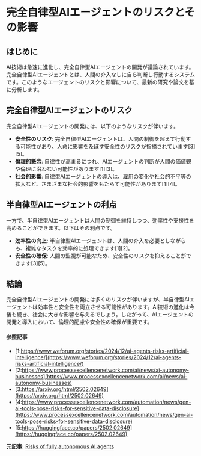 # 完全自律型AIエージェントのリスクとその影響

## はじめに

AI技術は急速に進化し、完全自律型AIエージェントの開発が議論されています。完全自律型AIエージェントとは、人間の介入なしに自ら判断し行動するシステムです。このようなエージェントのリスクと影響について、最新の研究や論文を基に分析します。

## 完全自律型AIエージェントのリスク

完全自律型AIエージェントの開発には、以下のようなリスクが伴います。

- **安全性のリスク**: 完全自律型AIエージェントは、人間の制御を超えて行動する可能性があり、人命に影響を及ぼす安全性のリスクが指摘されています[3][5]。
- **倫理的懸念**: 自律性が高まるにつれ、AIエージェントの判断が人間の価値観や倫理に沿わない可能性があります[1][3]。
- **社会的影響**: 自律型AIエージェントの導入は、雇用の変化や社会的不平等の拡大など、さまざまな社会的影響をもたらす可能性があります[1][4]。

## 半自律型AIエージェントの利点

一方で、半自律型AIエージェントは人間の制御を維持しつつ、効率性や支援性を高めることができます。以下はその利点です。

- **効率性の向上**: 半自律型AIエージェントは、人間の介入を必要としながらも、複雑なタスクを効率的に処理できます[1][2]。
- **安全性の確保**: 人間の監視が可能なため、安全性のリスクを抑えることができます[3][5]。

## 結論

完全自律型AIエージェントの開発には多くのリスクが伴いますが、半自律型AIエージェントは効率性と安全性を両立させる可能性があります。AI技術の進化は今後も続き、社会に大きな影響を与えるでしょう。したがって、AIエージェントの開発と導入において、倫理的配慮や安全性の確保が重要です。

#### 参照記事
- [1:https://www.weforum.org/stories/2024/12/ai-agents-risks-artificial-intelligence/](https://www.weforum.org/stories/2024/12/ai-agents-risks-artificial-intelligence/)
- [2:https://www.processexcellencenetwork.com/ai/news/ai-autonomy-businesses](https://www.processexcellencenetwork.com/ai/news/ai-autonomy-businesses)
- [3:https://arxiv.org/html/2502.02649](https://arxiv.org/html/2502.02649)
- [4:https://www.processexcellencenetwork.com/automation/news/gen-ai-tools-pose-risks-for-sensitive-data-disclosure](https://www.processexcellencenetwork.com/automation/news/gen-ai-tools-pose-risks-for-sensitive-data-disclosure)
- [5:https://huggingface.co/papers/2502.02649](https://huggingface.co/papers/2502.02649)


**元記事:** [Risks of fully autonomous AI agents](https://www.processexcellencenetwork.com/ai/news/fully-autonomous-ai-agents)